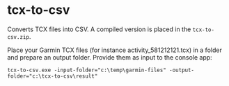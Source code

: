 # tcx-to-csv
Converts TCX files into CSV. A compiled version is placed in the `tcx-to-csv.zip`.

Place your Garmin TCX files (for instance activity_581212121.tcx) in a folder and prepare an output folder. Provide them as input to the console app:

```
tcx-to-csv.exe -input-folder="c:\temp\garmin-files" -output-folder="c:\tcx-to-csv\result"
```
